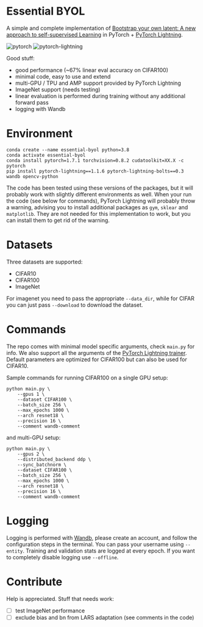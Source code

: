 # Essential BYOL
A simple and complete implementation of [Bootstrap your own latent: A new approach to self-supervised Learning](https://arxiv.org/abs/2006.07733) in PyTorch + [PyTorch Lightning](https://github.com/PyTorchLightning/pytorch-lightning).

![pytorch](https://www.google.com/url?sa=i&url=https%3A%2F%2Fpytorch.org%2F&psig=AOvVaw0GVlSIIIWTWu02mXLmAT-l&ust=1612003252768000&source=images&cd=vfe&ved=0CAIQjRxqFwoTCPCFqZz6wO4CFQAAAAAdAAAAABB9) ![pytorch-lightning](https://github.com/PyTorchLightning/pytorch-lightning/blob/master/docs/source/_images/logos/lightning_logo-name.png)

Good stuff:
* good performance (~67% linear eval accuracy on CIFAR100)
* minimal code, easy to use and extend
* multi-GPU / TPU and AMP support provided by PyTorch Lightning
* ImageNet support (needs testing)
* linear evaluation is performed during training without any additional forward pass
* logging with Wandb

# Environment
```
conda create --name essential-byol python=3.8
conda activate essential-byol
conda install pytorch=1.7.1 torchvision=0.8.2 cudatoolkit=XX.X -c pytorch
pip install pytorch-lightning==1.1.6 pytorch-lightning-bolts==0.3 wandb opencv-python
```
The code has been tested using these versions of the packages, but it will probably work with slightly different environments as well. When your run the code (see below for commands), PyTorch Lightning will probably throw a warning, advising you to install additional packages as `gym`, `sklear` and `matplotlib`. They are not needed for this implementation to work, but you can install them to get rid of the warning.

# Datasets
Three datasets are supported:
* CIFAR10
* CIFAR100
* ImageNet

For imagenet you need to pass the appropriate `--data_dir`, while for CIFAR you can just pass `--download` to download the dataset.

# Commands
The repo comes with minimal model specific arguments, check `main.py` for info. We also support all the arguments of the [PyTorch Lightning trainer](https://pytorch-lightning.readthedocs.io/en/latest/trainer.html). Default parameters are optimized for CIFAR100 but can also be used for CIFAR10.

Sample commands for running CIFAR100 on a single GPU setup:
```
python main.py \
    --gpus 1 \
    --dataset CIFAR100 \
    --batch_size 256 \
    --max_epochs 1000 \
    --arch resnet18 \
    --precision 16 \
    --comment wandb-comment
```
and multi-GPU setup:
```
python main.py \
    --gpus 2 \
    --distributed_backend ddp \
    --sync_batchnorm \
    --dataset CIFAR100 \
    --batch_size 256 \
    --max_epochs 1000 \
    --arch resnet18 \
    --precision 16 \
    --comment wandb-comment
```

# Logging
Logging is performed with [Wandb](https://wandb.ai/site), please create an account, and follow the configuration steps in the terminal. You can pass your username using `--entity`. Training and validation stats are logged at every epoch. If you want to completely disable logging use `--offline`.

# Contribute
Help is appreciated. Stuff that needs work:
- [ ] test ImageNet performance
- [ ] exclude bias and bn from LARS adaptation (see comments in the code)